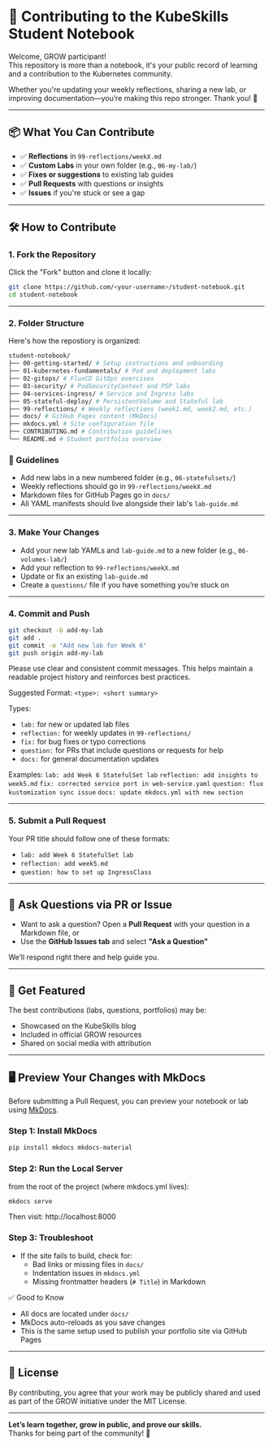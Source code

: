 # 🤝 Contributing to the KubeSkills Student Notebook

Welcome, GROW participant!  
This repository is more than a notebook, it's your public record of learning and a contribution to the Kubernetes community.

Whether you're updating your weekly reflections, sharing a new lab, or improving documentation—you’re making this repo stronger. Thank you! 🙌

---

## 📦 What You Can Contribute

- ✅ **Reflections** in `99-reflections/weekX.md`
- ✅ **Custom Labs** in your own folder (e.g., `06-my-lab/`)
- ✅ **Fixes or suggestions** to existing lab guides
- ✅ **Pull Requests** with questions or insights
- ✅ **Issues** if you're stuck or see a gap

---

## 🛠 How to Contribute

### 1. Fork the Repository

Click the "Fork" button and clone it locally:

```bash
git clone https://github.com/<your-username>/student-notebook.git
cd student-notebook
```

---

### 2. Folder Structure

Here's how the repostiory is organized:

```bash
student-notebook/
├── 00-getting-started/ # Setup instructions and onboarding
├── 01-kubernetes-fundamentals/ # Pod and deployment labs
├── 02-gitops/ # FluxCD GitOps exercises
├── 03-security/ # PodSecurityContext and PSP labs
├── 04-services-ingress/ # Service and Ingress labs
├── 05-stateful-deploy/ # PersistentVolume and Stateful lab
├── 99-reflections/ # Weekly reflections (week1.md, week2.md, etc.)
├── docs/ # GitHub Pages content (MkDocs)
├── mkdocs.yml # Site configuration file
├── CONTRIBUTING.md # Contribution guidelines
└── README.md # Student portfolio overview
```


### 📌 Guidelines

- Add new labs in a new numbered folder (e.g., `06-statefulsets/`)
- Weekly reflections should go in `99-reflections/weekX.md`
- Markdown files for GitHub Pages go in `docs/`
- All YAML manifests should live alongside their lab's `lab-guide.md`




---

### 3. Make Your Changes

- Add your new lab YAMLs and `lab-guide.md` to a new folder (e.g., `06-volumes-lab/`)
- Add your reflection to `99-reflections/weekX.md`
- Update or fix an existing `lab-guide.md`
- Create a `questions/` file if you have something you’re stuck on

---

### 4. Commit and Push

```bash
git checkout -b add-my-lab
git add .
git commit -m "Add new lab for Week 6"
git push origin add-my-lab
```


Please use clear and consistent commit messages. This helps maintain a readable project history and reinforces best practices.

Suggested Format: `<type>: <short summary>`

Types:
- `lab:` for new or updated lab files
- `reflection:` for weekly updates in `99-reflections/`
- `fix:` for bug fixes or typo corrections
- `question:` for PRs that include questions or requests for help
- `docs:` for general documentation updates

Examples:
`lab: add Week 6 StatefulSet lab`
`reflection: add insights to week5.md`
`fix: corrected service port in web-service.yaml`
`question: flux kustomization sync issue`
`docs: update mkdocs.yml with new section`

---

### 5. Submit a Pull Request

Your PR title should follow one of these formats:

- `lab: add Week 6 StatefulSet lab`
- `reflection: add week5.md`
- `question: how to set up IngressClass`

---

## 🧠 Ask Questions via PR or Issue

- Want to ask a question? Open a **Pull Request** with your question in a Markdown file, or
- Use the **GitHub Issues tab** and select **"Ask a Question"**

We’ll respond right there and help guide you.

---

## 📣 Get Featured

The best contributions (labs, questions, portfolios) may be:

- Showcased on the KubeSkills blog
- Included in official GROW resources
- Shared on social media with attribution

---

## 🖥️ Preview Your Changes with MkDocs

Before submitting a Pull Request, you can preview your notebook or lab using [MkDocs](https://www.mkdocs.org/).

### Step 1: Install MkDocs

```bash
pip install mkdocs mkdocs-material
```

### Step 2: Run the Local Server

from the root of the project (where mkdocs.yml lives):
```bash
mkdocs serve
```
Then visit: http://localhost:8000

### Step 3: Troubleshoot

- If the site fails to build, check for:
  - Bad links or missing files in `docs/`
  - Indentation issues in `mkdocs.yml`
  - Missing frontmatter headers (`# Title`) in Markdown

✅ Good to Know
- All docs are located under `docs/`
- MkDocs auto-reloads as you save changes
- This is the same setup used to publish your portfolio site via GitHub Pages

---

## 📜 License

By contributing, you agree that your work may be publicly shared and used as part of the GROW initiative under the MIT License.

---

**Let’s learn together, grow in public, and prove our skills.**  
Thanks for being part of the community! 🌱
